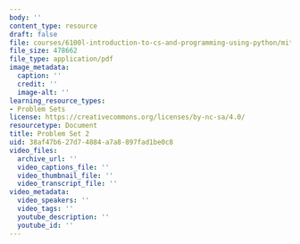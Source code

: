 ```yaml
---
body: ''
content_type: resource
draft: false
file: courses/6100l-introduction-to-cs-and-programming-using-python/mit6_100l_f22_ps2.pdf
file_size: 478662
file_type: application/pdf
image_metadata:
  caption: ''
  credit: ''
  image-alt: ''
learning_resource_types:
- Problem Sets
license: https://creativecommons.org/licenses/by-nc-sa/4.0/
resourcetype: Document
title: Problem Set 2
uid: 38af47b6-27d7-4884-a7a8-897fad1be0c8
video_files:
  archive_url: ''
  video_captions_file: ''
  video_thumbnail_file: ''
  video_transcript_file: ''
video_metadata:
  video_speakers: ''
  video_tags: ''
  youtube_description: ''
  youtube_id: ''
---
```

